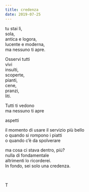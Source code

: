 ```yaml
---
title: credenza
date: 2019-07-25
---
```

tu stai lì,  
sola,  
antica e logora,  
lucente e moderna,  
ma nessuno ti apre.

Osservi tutti  
vivi  
insulti,  
scoperte,  
pianti,  
cene,  
pranzi,  
liti.

Tutti ti vedono  
ma nessuno ti apre

aspetti

il momento di usare il servizio più bello  
o quando si rompono i piatti  
o quando c’è da spolverare

ma cosa ci stava dentro, più?  
nulla di fondamentale  
altrimenti lo ricorderei.  
In fondo, sei solo una credenza.

<br>

T

